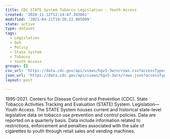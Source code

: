 ```yaml
---
title: CDC STATE System Tobacco Legislation - Youth Access
created: '2020-11-12T12:14:47.343861'
modified: '2021-04-21T19:26:22.905099'
state: active
type: dataset
tags:
  - Legislation
  - Osh
  - Policy
  - State System
  - Tobacco
  - Youth Access
groups: []
csv_url: 'https://data.cdc.gov/api/views/hgv5-3wrn/rows.csv?accessType=DOWNLOAD'
json_url: 'https://data.cdc.gov/api/views/hgv5-3wrn/rows.json?accessType=DOWNLOAD'
layout: post

---
```

1995-2021. Centers for Disease Control and Prevention (CDC). State Tobacco Activities Tracking and Evaluation (STATE) System. Legislation—Youth Access. The STATE System houses current and historical state-level legislative data on tobacco use prevention and control policies.  Data are reported on a quarterly basis. Data include information related to restrictions, enforcement and penalties associated with the sale of cigarettes to youth through retail sales and vending machines.
